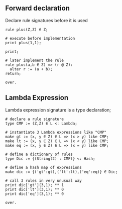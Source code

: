 ## Forward declaration

Declare rule signatures before it is used

```
rule plus(Z,Z) ∈ Z;
# execute before implementation
print plus(1,1);

print;
# later implement the rule
rule plus(a,b ∈ Z) => (r @ Z):
  alter r := (a + b);
return;

over.
```

## Lambda Expression

Lambda expression signature is a type declaration;

```# declare a rule signature
type CMP := (Z,Z) ∈ L <: Lambda;
# instantiate 3 Lambda expressions like "CMP"
make gt := (x, y ∈ Z) ∈ L => (x > y) like CMP;
make lt := (x, y ∈ Z) ∈ L => (x < y) like CMP;
make eq := (x, y ∈ Z) ∈ L => (x = y) like CMP;
# define a dictionary of rules
type Dic := {(String(2) : CMP)} <: Hash;
 # define a hash map of expressions
make dic := {('gt':gt),('lt':lt),('eq':eq)} ∈ Dic;
# call 3 rules in very unusual way
print dic['gt'](3,1); ** 1
print dic['lt'](3,1); ** 0
print dic['eq'](3,1); ** 0

over.
```

